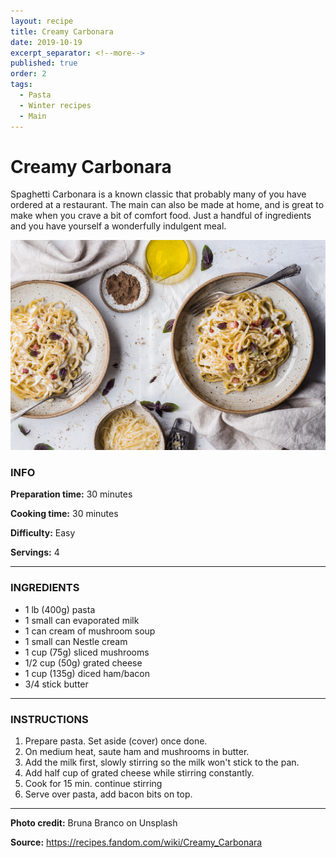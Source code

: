 ```yaml
---
layout: recipe
title: Creamy Carbonara
date: 2019-10-19
excerpt_separator: <!--more-->
published: true
order: 2
tags:
  - Pasta
  - Winter recipes
  - Main
---
```


# Creamy Carbonara

Spaghetti Carbonara is a known classic that probably many of you have ordered at a restaurant. The main can also be made at home, and is great to make when you crave a bit of comfort food. Just a handful of ingredients and you have yourself a wonderfully indulgent meal.

<!--more-->

[![Pasta](/_uploads/pasta.jpg)](/_uploads/pasta.jpg)


### INFO

**Preparation time:** 30 minutes

**Cooking time:** 30 minutes

**Difficulty:** Easy

**Servings:** 4

<hr>

### INGREDIENTS

- 1 lb (400g) pasta
- 1 small can evaporated milk
- 1 can cream of mushroom soup
- 1 small can Nestle cream
- 1 cup (75g) sliced mushrooms
- 1/2 cup (50g) grated cheese
- 1 cup (135g) diced ham/bacon
- 3/4 stick butter

<hr>

### INSTRUCTIONS

1.	Prepare pasta. Set aside (cover) once done.
2.	On medium heat, saute ham and mushrooms in butter.
3.	Add the milk first, slowly stirring so the milk won't stick to the pan.
4.	Add half cup of grated cheese while stirring constantly.
5.	Cook for 15 min. continue stirring
6.	Serve over pasta, add bacon bits on top.


<hr>

**Photo credit:** Bruna Branco on Unsplash

**Source:** https://recipes.fandom.com/wiki/Creamy_Carbonara
